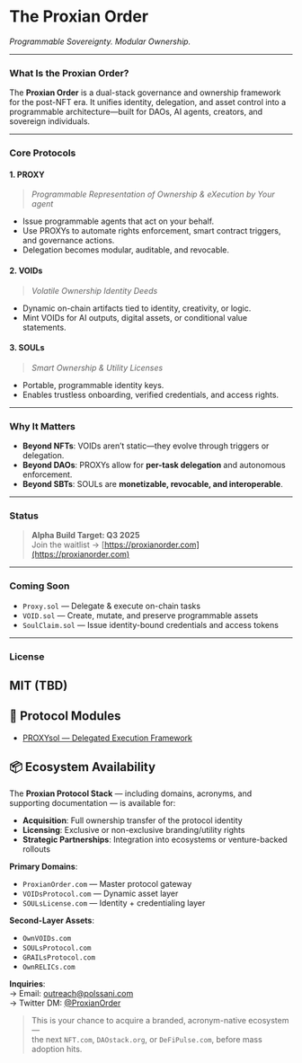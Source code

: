 # The Proxian Order  
*Programmable Sovereignty. Modular Ownership.*

---

### What Is the Proxian Order?

The **Proxian Order** is a dual-stack governance and ownership framework for the post-NFT era. It unifies identity, delegation, and asset control into a programmable architecture—built for DAOs, AI agents, creators, and sovereign individuals.

---

### Core Protocols

#### **1. PROXY**
> *Programmable Representation of Ownership & eXecution by Your agent*

- Issue programmable agents that act on your behalf.
- Use PROXYs to automate rights enforcement, smart contract triggers, and governance actions.
- Delegation becomes modular, auditable, and revocable.

#### **2. VOIDs**
> *Volatile Ownership Identity Deeds*

- Dynamic on-chain artifacts tied to identity, creativity, or logic.
- Mint VOIDs for AI outputs, digital assets, or conditional value statements.

#### **3. SOULs**
> *Smart Ownership & Utility Licenses*

- Portable, programmable identity keys.
- Enables trustless onboarding, verified credentials, and access rights.

---

### Why It Matters

- **Beyond NFTs**: VOIDs aren’t static—they evolve through triggers or delegation.
- **Beyond DAOs**: PROXYs allow for **per-task delegation** and autonomous enforcement.
- **Beyond SBTs**: SOULs are **monetizable, revocable, and interoperable**.

---

### Status

> **Alpha Build Target: Q3 2025**  
> Join the waitlist → [https://proxianorder.com](https://proxianorder.com)

---

### Coming Soon

- `Proxy.sol` — Delegate & execute on-chain tasks
- `VOID.sol` — Create, mutate, and preserve programmable assets
- `SoulClaim.sol` — Issue identity-bound credentials and access tokens

---

### License

MIT (TBD)
---
## 🧩 Protocol Modules

- [PROXYsol — Delegated Execution Framework](https://github.com/madhvi-123/proxian-order/blob/main/contracts/Proxy.sol)
## 📦 Ecosystem Availability

The **Proxian Protocol Stack** — including domains, acronyms, and supporting documentation — is available for:

- **Acquisition**: Full ownership transfer of the protocol identity  
- **Licensing**: Exclusive or non-exclusive branding/utility rights  
- **Strategic Partnerships**: Integration into ecosystems or venture-backed rollouts  

**Primary Domains**:  
- `ProxianOrder.com` — Master protocol gateway  
- `VOIDsProtocol.com` — Dynamic asset layer  
- `SOULsLicense.com` — Identity + credentialing layer  

**Second-Layer Assets**:  
- `OwnVOIDs.com`  
- `SOULsProtocol.com`  
- `GRAILsProtocol.com`  
- `OwnRELICs.com`  

**Inquiries**:  
→ Email: [outreach@polssani.com](mailto:outreach@polssani.com)  
→ Twitter DM: [@ProxianOrder](https://twitter.com/ProxianOrder)  

> This is your chance to acquire a branded, acronym-native ecosystem —  
> the next `NFT.com`, `DAOstack.org`, or `DeFiPulse.com`, before mass adoption hits.
